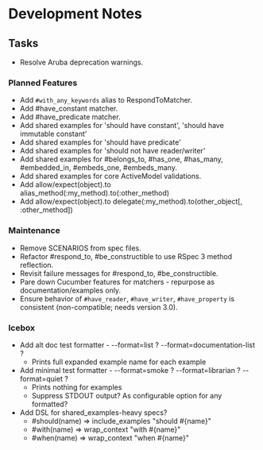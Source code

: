 # Development Notes

## Tasks

- Resolve Aruba deprecation warnings.

### Planned Features

- Add `#with_any_keywords` alias to RespondToMatcher.
- Add #have_constant matcher.
- Add #have_predicate matcher.
- Add shared examples for 'should have constant', 'should have immutable constant'
- Add shared examples for 'should have predicate'
- Add shared examples for 'should not have reader/writer'
- Add shared examples for #belongs_to, #has_one, #has_many, #embedded_in, #embeds_one, #embeds_many.
- Add shared examples for core ActiveModel validations.
- Add allow/expect(object).to alias_method(:my_method).to(:other_method)
- Add allow/expect(object).to delegate(:my_method).to(other_object[, :other_method])

### Maintenance

- Remove SCENARIOS from spec files.
- Refactor #respond_to, #be_constructible to use RSpec 3 method reflection.
- Revisit failure messages for #respond_to, #be_constructible.
- Pare down Cucumber features for matchers - repurpose as documentation/examples only.
- Ensure behavior of `#have_reader`, `#have_writer`, `#have_property` is consistent (non-compatible; needs version 3.0).

### Icebox

- Add alt doc test formatter - --format=list ? --format=documentation-list ?
  - Prints full expanded example name for each example
- Add minimal test formatter - --format=smoke ? --format=librarian ? --format=quiet ?
  - Prints nothing for examples
  - Suppress STDOUT output? As configurable option for any formatted?
- Add DSL for shared_examples-heavy specs?
  - #should(name) => include_examples "should #{name}"
  - #with(name)   => wrap_context "with #{name}"
  - #when(name)   => wrap_context "when #{name}"
